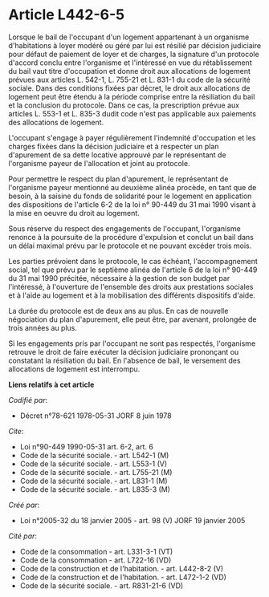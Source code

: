 # Article L442-6-5

Lorsque le bail de l'occupant d'un logement appartenant à un organisme d'habitations à loyer modéré ou géré par lui est
résilié par décision judiciaire pour défaut de paiement de loyer et de charges, la signature d'un protocole d'accord conclu
entre l'organisme et l'intéressé en vue du rétablissement du bail vaut titre d'occupation et donne droit aux allocations de
logement prévues aux articles L. 542-1, L. 755-21 et L. 831-1 du code de la sécurité sociale. Dans des conditions fixées par
décret, le droit aux allocations de logement peut être étendu à la période comprise entre la résiliation du bail et la
conclusion du protocole. Dans ce cas, la prescription prévue aux articles L. 553-1 et L. 835-3 dudit code n'est pas
applicable aux paiements des allocations de logement.

L'occupant s'engage à payer régulièrement l'indemnité d'occupation et les charges fixées dans la décision judiciaire et à
respecter un plan d'apurement de sa dette locative approuvé par le représentant de l'organisme payeur de l'allocation et
joint au protocole.

Pour permettre le respect du plan d'apurement, le représentant de l'organisme payeur mentionné au deuxième alinéa procède, en
tant que de besoin, à la saisine du fonds de solidarité pour le logement en application des dispositions de l'article 6-2 de
la loi n° 90-449 du 31 mai 1990 visant à la mise en oeuvre du droit au logement.

Sous réserve du respect des engagements de l'occupant, l'organisme renonce à la poursuite de la procédure d'expulsion et
conclut un bail dans un délai maximal prévu par le protocole et ne pouvant excéder trois mois.

Les parties prévoient dans le protocole, le cas échéant, l'accompagnement social, tel que prévu par le septième alinéa de
l'article 6 de la loi n° 90-449 du 31 mai 1990 précitée, nécessaire à la gestion de son budget par l'intéressé, à l'ouverture
de l'ensemble des droits aux prestations sociales et à l'aide au logement et à la mobilisation des différents dispositifs
d'aide.

La durée du protocole est de deux ans au plus. En cas de nouvelle négociation du plan d'apurement, elle peut être, par
avenant, prolongée de trois années au plus.

Si les engagements pris par l'occupant ne sont pas respectés, l'organisme retrouve le droit de faire exécuter la décision
judiciaire prononçant ou constatant la résiliation du bail. En l'absence de bail, le versement des allocations de logement
est interrompu.

**Liens relatifs à cet article**

_Codifié par_:

  - Décret n°78-621 1978-05-31 JORF 8 juin 1978

_Cite_:

  - Loi n°90-449 1990-05-31 art. 6-2, art. 6
  - Code de la sécurité sociale. - art. L542-1 (M)
  - Code de la sécurité sociale. - art. L553-1 (V)
  - Code de la sécurité sociale. - art. L755-21 (M)
  - Code de la sécurité sociale. - art. L831-1 (M)
  - Code de la sécurité sociale. - art. L835-3 (M)

_Créé par_:

  - Loi n°2005-32 du 18 janvier 2005 - art. 98 (V) JORF 19 janvier 2005

_Cité par_:

  - Code de la consommation - art. L331-3-1 (VT)
  - Code de la consommation - art. L722-16 (VD)
  - Code de la construction et de l'habitation. - art. L442-8-2 (V)
  - Code de la construction et de l'habitation. - art. L472-1-2 (VD)
  - Code de la sécurité sociale. - art. R831-21-6 (VD)
